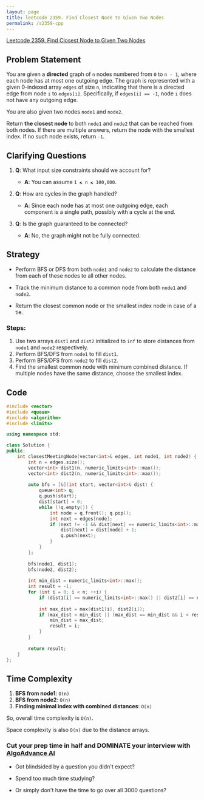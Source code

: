 ```yaml
---
layout: page
title: leetcode 2359. Find Closest Node to Given Two Nodes
permalink: /s2359-cpp
---
```

[Leetcode 2359. Find Closest Node to Given Two Nodes](https://algoadvance.github.io/algoadvance/l2359)
## Problem Statement

You are given a **directed** graph of `n` nodes numbered from `0` to `n - 1`, where each node has at most one outgoing edge. The graph is represented with a given 0-indexed array `edges` of size `n`, indicating that there is a directed edge from node `i` to `edges[i]`. Specifically, if `edges[i] == -1`, node `i` does not have any outgoing edge.

You are also given two nodes `node1` and `node2`.

Return **the closest node** to both `node1` and `node2` that can be reached from both nodes. If there are multiple answers, return the node with the smallest index. If no such node exists, return `-1`.

## Clarifying Questions

1. **Q**: What input size constraints should we account for?
   - **A**: You can assume `1 ≤ n ≤ 100,000`.

2. **Q**: How are cycles in the graph handled?
   - **A**: Since each node has at most one outgoing edge, each component is a single path, possibly with a cycle at the end.

3. **Q**: Is the graph guaranteed to be connected?
   - **A**: No, the graph might not be fully connected.

## Strategy

- Perform BFS or DFS from both `node1` and `node2` to calculate the distance from each of these nodes to all other nodes. 

- Track the minimum distance to a common node from both `node1` and `node2`.

- Return the closest common node or the smallest index node in case of a tie.

### Steps:
1. Use two arrays `dist1` and `dist2` initialized to `inf` to store distances from `node1` and `node2` respectively.
2. Perform BFS/DFS from `node1` to fill `dist1`.
3. Perform BFS/DFS from `node2` to fill `dist2`.
4. Find the smallest common node with minimum combined distance. If multiple nodes have the same distance, choose the smallest index.

## Code

```cpp
#include <vector>
#include <queue>
#include <algorithm>
#include <limits>

using namespace std;

class Solution {
public:
    int closestMeetingNode(vector<int>& edges, int node1, int node2) {
        int n = edges.size();
        vector<int> dist1(n, numeric_limits<int>::max());
        vector<int> dist2(n, numeric_limits<int>::max());
        
        auto bfs = [&](int start, vector<int>& dist) {
            queue<int> q;
            q.push(start);
            dist[start] = 0;
            while (!q.empty()) {
                int node = q.front(); q.pop();
                int next = edges[node];
                if (next != -1 && dist[next] == numeric_limits<int>::max()) {
                    dist[next] = dist[node] + 1;
                    q.push(next);
                }
            }
        };
        
        bfs(node1, dist1);
        bfs(node2, dist2);
        
        int min_dist = numeric_limits<int>::max();
        int result = -1;
        for (int i = 0; i < n; ++i) {
            if (dist1[i] == numeric_limits<int>::max() || dist2[i] == numeric_limits<int>::max()) continue;
            
            int max_dist = max(dist1[i], dist2[i]);
            if (max_dist < min_dist || (max_dist == min_dist && i < result)) {
                min_dist = max_dist;
                result = i;
            }
        }
        
        return result;
    }
};
```

## Time Complexity

1. **BFS from node1**: `O(n)`
2. **BFS from node2**: `O(n)`
3. **Finding minimal index with combined distances**: `O(n)`

So, overall time complexity is `O(n)`.

Space complexity is also `O(n)` due to the distance arrays.


### Cut your prep time in half and DOMINATE your interview with [AlgoAdvance AI](https://algoAdvance.com)

- Got blindsided by a question you didn't expect?

- Spend too much time studying?

- Or simply don't have the time to go over all 3000 questions?


